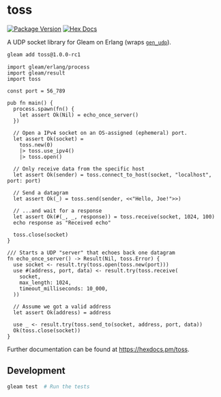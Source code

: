 # toss

[![Package Version](https://img.shields.io/hexpm/v/toss)](https://hex.pm/packages/toss)
[![Hex Docs](https://img.shields.io/badge/hex-docs-ffaff3)](https://hexdocs.pm/toss/)

A UDP socket library for Gleam on Erlang
(wraps [`gen_udp`](https://www.erlang.org/doc/apps/kernel/gen_udp.html)).

```sh
gleam add toss@1.0.0-rc1
```
```gleam
import gleam/erlang/process
import gleam/result
import toss

const port = 56_789

pub fn main() {
  process.spawn(fn() {
    let assert Ok(Nil) = echo_once_server()
  })

  // Open a IPv4 socket on an OS-assigned (ephemeral) port.
  let assert Ok(socket) =
    toss.new(0)
    |> toss.use_ipv4()
    |> toss.open()

  // Only receive data from the specific host
  let assert Ok(sender) = toss.connect_to_host(socket, "localhost", port: port)

  // Send a datagram
  let assert Ok(_) = toss.send(sender, <<"Hello, Joe!">>)

  // ...and wait for a response
  let assert Ok(#(_, _, response)) = toss.receive(socket, 1024, 100)
  echo response as "Received echo"

  toss.close(socket)
}

/// Starts a UDP "server" that echoes back one datagram
fn echo_once_server() -> Result(Nil, toss.Error) {
  use socket <- result.try(toss.open(toss.new(port)))
  use #(address, port, data) <- result.try(toss.receive(
    socket,
    max_length: 1024,
    timeout_milliseconds: 10_000,
  ))

  // Assume we got a valid address
  let assert Ok(address) = address

  use _ <- result.try(toss.send_to(socket, address, port, data))
  Ok(toss.close(socket))
}
```

Further documentation can be found at <https://hexdocs.pm/toss>.

## Development

```sh
gleam test  # Run the tests
```
